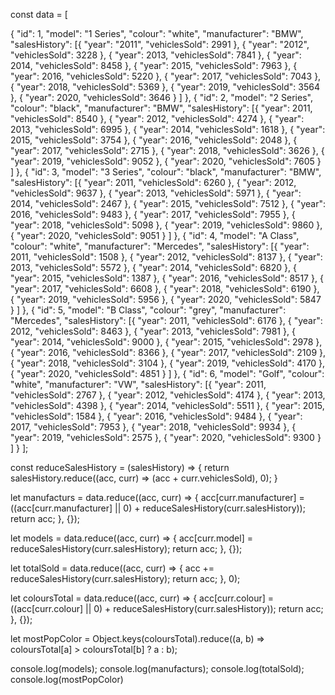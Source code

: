 const data = [



{
    "id": 1,
    "model": "1 Series",
    "colour": "white",
    "manufacturer": "BMW",
    "salesHistory": [{
        "year": "2011",
        "vehiclesSold": 2991
      },
      {
        "year": "2012",
        "vehiclesSold": 3228
      },
      {
        "year": 2013,
        "vehiclesSold": 7841
      },
      {
        "year": 2014,
        "vehiclesSold": 8458
      },
      {
        "year": 2015,
        "vehiclesSold": 7963
      },
      {
        "year": 2016,
        "vehiclesSold": 5220
      },
      {
        "year": 2017,
        "vehiclesSold": 7043
      },
      {
        "year": 2018,
        "vehiclesSold": 5369
      },
      {
        "year": 2019,
        "vehiclesSold": 3564
      },
      {
        "year": 2020,
        "vehiclesSold": 3646
      }
    ]
  },
  {
    "id": 2,
    "model": "2 Series",
    "colour": "black",
    "manufacturer": "BMW",
    "salesHistory": [{
        "year": 2011,
        "vehiclesSold": 8540
      },
      {
        "year": 2012,
        "vehiclesSold": 4274
      },
      {
        "year": 2013,
        "vehiclesSold": 6995
      },
      {
        "year": 2014,
        "vehiclesSold": 1618
      },
      {
        "year": 2015,
        "vehiclesSold": 3754
      },
      {
        "year": 2016,
        "vehiclesSold": 2048
      },
      {
        "year": 2017,
        "vehiclesSold": 2715
      },
      {
        "year": 2018,
        "vehiclesSold": 3626
      },
      {
        "year": 2019,
        "vehiclesSold": 9052
      },
      {
        "year": 2020,
        "vehiclesSold": 7605
      }
    ]
  },
  {
    "id": 3,
    "model": "3 Series",
    "colour": "black",
    "manufacturer": "BMW",
    "salesHistory": [{
        "year": 2011,
        "vehiclesSold": 6260
      },
      {
        "year": 2012,
        "vehiclesSold": 9637
      },
      {
        "year": 2013,
        "vehiclesSold": 5971
      },
      {
        "year": 2014,
        "vehiclesSold": 2467
      },
      {
        "year": 2015,
        "vehiclesSold": 7512
      },
      {
        "year": 2016,
        "vehiclesSold": 9483
      },
      {
        "year": 2017,
        "vehiclesSold": 7955
      },
      {
        "year": 2018,
        "vehiclesSold": 5098
      },
      {
        "year": 2019,
        "vehiclesSold": 9860
      },
      {
        "year": 2020,
        "vehiclesSold": 9051
      }
    ]
  },
  {
    "id": 4,
    "model": "A Class",
    "colour": "white",
    "manufacturer": "Mercedes",
    "salesHistory": [{
        "year": 2011,
        "vehiclesSold": 1508
      },
      {
        "year": 2012,
        "vehiclesSold": 8137
      },
      {
        "year": 2013,
        "vehiclesSold": 5572
      },
      {
        "year": 2014,
        "vehiclesSold": 6820
      },
      {
        "year": 2015,
        "vehiclesSold": 1387
      },
      {
        "year": 2016,
        "vehiclesSold": 8517
      },
      {
        "year": 2017,
        "vehiclesSold": 6608
      },
      {
        "year": 2018,
        "vehiclesSold": 6190
      },
      {
        "year": 2019,
        "vehiclesSold": 5956
      },
      {
        "year": 2020,
        "vehiclesSold": 5847
      }
    ]
  },
  {
    "id": 5,
    "model": "B Class",
    "colour": "grey",
    "manufacturer": "Mercedes",
    "salesHistory": [{
        "year": 2011,
        "vehiclesSold": 6176
      },
      {
        "year": 2012,
        "vehiclesSold": 8463
      },
      {
        "year": 2013,
        "vehiclesSold": 7981
      },
      {
        "year": 2014,
        "vehiclesSold": 9000
      },
      {
        "year": 2015,
        "vehiclesSold": 2978
      },
      {
        "year": 2016,
        "vehiclesSold": 8366
      },
      {
        "year": 2017,
        "vehiclesSold": 2109
      },
      {
        "year": 2018,
        "vehiclesSold": 3104
      },
      {
        "year": 2019,
        "vehiclesSold": 4170
      },
      {
        "year": 2020,
        "vehiclesSold": 4851
      }
    ]
  },
  {
    "id": 6,
    "model": "Golf",
    "colour": "white",
    "manufacturer": "VW",
    "salesHistory": [{
        "year": 2011,
        "vehiclesSold": 2767
      },
      {
        "year": 2012,
        "vehiclesSold": 4174
      },
      {
        "year": 2013,
        "vehiclesSold": 4398
      },
      {
        "year": 2014,
        "vehiclesSold": 5511
      },
      {
        "year": 2015,
        "vehiclesSold": 1584
      },
      {
        "year": 2016,
        "vehiclesSold": 9484
      },
      {
        "year": 2017,
        "vehiclesSold": 7953
      },
      {
        "year": 2018,
        "vehiclesSold": 9934
      },
      {
        "year": 2019,
        "vehiclesSold": 2575
      },
      {
        "year": 2020,
        "vehiclesSold": 9300
      }
    ]
  }
];

const reduceSalesHistory = (salesHistory) => {
  return salesHistory.reduce((acc, curr) => (acc + curr.vehiclesSold), 0);
}

let manufacturs = data.reduce((acc, curr) => {
  acc[curr.manufacturer] = ((acc[curr.manufacturer] || 0) + reduceSalesHistory(curr.salesHistory));
  return acc;
}, {});

let models = data.reduce((acc, curr) => {
  acc[curr.model] = reduceSalesHistory(curr.salesHistory);
  return acc;
}, {});

let totalSold = data.reduce((acc, curr) => {
  acc += reduceSalesHistory(curr.salesHistory);
  return acc;
}, 0);

let coloursTotal = data.reduce((acc, curr) => {
  acc[curr.colour] = ((acc[curr.colour] || 0) + reduceSalesHistory(curr.salesHistory));
  return acc;
}, {});

let mostPopColor = Object.keys(coloursTotal).reduce((a, b) => coloursTotal[a] > coloursTotal[b] ? a : b);

console.log(models);
console.log(manufacturs);
console.log(totalSold);
console.log(mostPopColor)
